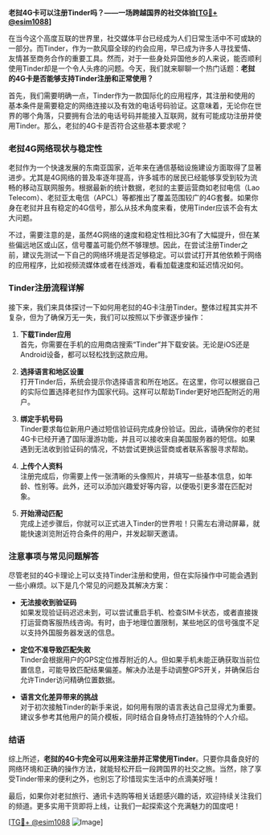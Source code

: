 **老挝4G卡可以注册Tinder吗？——一场跨越国界的社交体验[[TG💪+ @esim1088](https://t.me/s/esim1088)]**

在当今这个高度互联的世界里，社交媒体平台已经成为人们日常生活中不可或缺的一部分。而Tinder，作为一款风靡全球的约会应用，早已成为许多人寻找爱情、友情甚至商务合作的重要工具。然而，对于一些身处异国他乡的人来说，能否顺利使用Tinder却是一个令人头疼的问题。今天，我们就来聊聊一个热门话题：**老挝的4G卡是否能够支持Tinder注册和正常使用？**

首先，我们需要明确一点，Tinder作为一款国际化的应用程序，其注册和使用的基本条件是需要稳定的网络连接以及有效的电话号码验证。这意味着，无论你在世界的哪个角落，只要拥有合法的电话号码并能接入互联网，就有可能成功注册并使用Tinder。那么，老挝的4G卡是否符合这些基本要求呢？

### 老挝4G网络现状与稳定性

老挝作为一个快速发展的东南亚国家，近年来在通信基础设施建设方面取得了显著进步。尤其是4G网络的普及率逐年提高，许多城市的居民已经能够享受到较为流畅的移动互联网服务。根据最新的统计数据，老挝的主要运营商如老挝电信（Lao Telecom）、老挝亚太电信（APCL）等都推出了覆盖范围较广的4G套餐。如果你身在老挝并且有稳定的4G信号，那么从技术角度来看，使用Tinder应该不会有太大问题。

不过，需要注意的是，虽然4G网络的速度和稳定性相比3G有了大幅提升，但在某些偏远地区或山区，信号覆盖可能仍然不够理想。因此，在尝试注册Tinder之前，建议先测试一下自己的网络环境是否足够稳定。可以尝试打开其他依赖于网络的应用程序，比如视频流媒体或者在线游戏，看看加载速度和延迟情况如何。

### Tinder注册流程详解

接下来，我们来具体探讨一下如何用老挝的4G卡注册Tinder。整体过程其实并不复杂，但为了确保万无一失，我们可以按照以下步骤逐步操作：

1. **下载Tinder应用**  
   首先，你需要在手机的应用商店搜索“Tinder”并下载安装。无论是iOS还是Android设备，都可以轻松找到这款应用。

2. **选择语言和地区设置**  
   打开Tinder后，系统会提示你选择语言和所在地区。在这里，你可以根据自己的实际位置选择老挝作为国家代码。这样可以帮助Tinder更好地匹配附近的用户。

3. **绑定手机号码**  
   Tinder要求每位新用户通过短信验证码完成身份验证。因此，请确保你的老挝4G卡已经开通了国际漫游功能，并且可以接收来自美国服务器的短信。如果遇到无法收到验证码的情况，不妨尝试更换运营商或者联系客服寻求帮助。

4. **上传个人资料**  
   注册完成后，你需要上传一张清晰的头像照片，并填写一些基本信息，如年龄、性别等。此外，还可以添加兴趣爱好等内容，以便吸引更多潜在匹配对象。

5. **开始滑动匹配**  
   完成上述步骤后，你就可以正式进入Tinder的世界啦！只需左右滑动屏幕，就能快速浏览附近符合条件的用户，并发起聊天邀请。

### 注意事项与常见问题解答

尽管老挝的4G卡理论上可以支持Tinder注册和使用，但在实际操作中可能会遇到一些小麻烦。以下是几个常见的问题及其解决方案：

- **无法接收到验证码**  
  如果发现验证码迟迟未到，可以尝试重启手机、检查SIM卡状态，或者直接拨打运营商客服热线咨询。有时，由于地理位置限制，某些地区的信号强度不足以支持外国服务器发送的信息。

- **定位不准导致匹配失败**  
  Tinder会根据用户的GPS定位推荐附近的人。但如果手机未能正确获取当前位置信息，可能导致匹配结果偏差。解决办法是手动调整GPS开关，并确保后台允许Tinder访问精确位置数据。

- **语言文化差异带来的挑战**  
  对于初次接触Tinder的新手来说，如何用有限的语言表达自己显得尤为重要。建议多参考其他用户的简介模板，同时结合自身特点打造独特的个人介绍。

### 结语

综上所述，**老挝的4G卡完全可以用来注册并正常使用Tinder**。只要你具备良好的网络环境和正确的操作方法，就能轻松开启一段跨国界的社交之旅。当然，除了享受Tinder带来的便利之外，也别忘了珍惜现实生活中的点滴美好哦！

最后，如果你对老挝旅行、通讯卡选购等相关话题感兴趣的话，欢迎持续关注我们的频道。更多实用干货即将上线，让我们一起探索这个充满魅力的国度吧！

[[TG💪+ @esim1088](https://t.me/s/esim1088) ![Image](https://i.postimg.cc/4NQfJmqS/Snipaste-2025-05-13-00-14-12.png)]